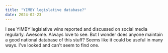```yaml
---
title: "YIMBY legislative database?"
date: 2024-02-23
---
```


I see YIMBY legislative wins reported and discussed on social media regularly. Awesome. Always love to see. But I wonder does anyone maintain a good national database of this stuff? Seems like it could be useful in many ways. I've looked and can't seem to find one.